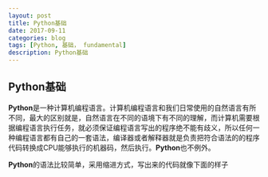 ```yaml
---
layout: post
title: Python基础
date: 2017-09-11
categories: blog
tags: [Python, 基础， fundamental]
description: Python基础
---
```


## Python基础

**Python**是一种计算机编程语言。计算机编程语言和我们日常使用的自然语言有所不同，最大的区别就是，自然语言在不同的语境下有不同的理解，而计算机需要根据编程语言执行任务，就必须保证编程语言写出的程序绝不能有歧义，所以任何一种编程语言都有自己的一套语法，编译器或者解释器就是负责把符合语法的的程序代码转换成CPU能够执行的机器码，然后执行。**Python**也不例外。

**Python**的语法比较简单，采用缩进方式，写出来的代码就像下面的样子

